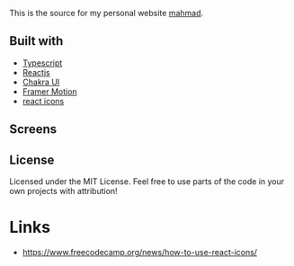 This is the source for my personal website [mahmad](https://mahmad.me).

## Built with
- [Typescript](https://www.typescriptlang.org/)
- [Reactjs](https://reactjs.org/)
- [Chakra UI](https://chakra-ui.com)
- [Framer Motion](https://www.framer.com/motion/)
- [react icons](https://react-icons.github.io/react-icons/)

## Screens
<!-- ![Home Screen](/src/assets/images/screens/home_page.png)
![Skills Screen](/src/assets/images/screens/skills.png)
![OpenSource Screen](/src/assets/images/screens/open_source.png) -->

## License

Licensed under the MIT License. Feel free to use parts of the code in your own projects with attribution!


# Links
- https://www.freecodecamp.org/news/how-to-use-react-icons/